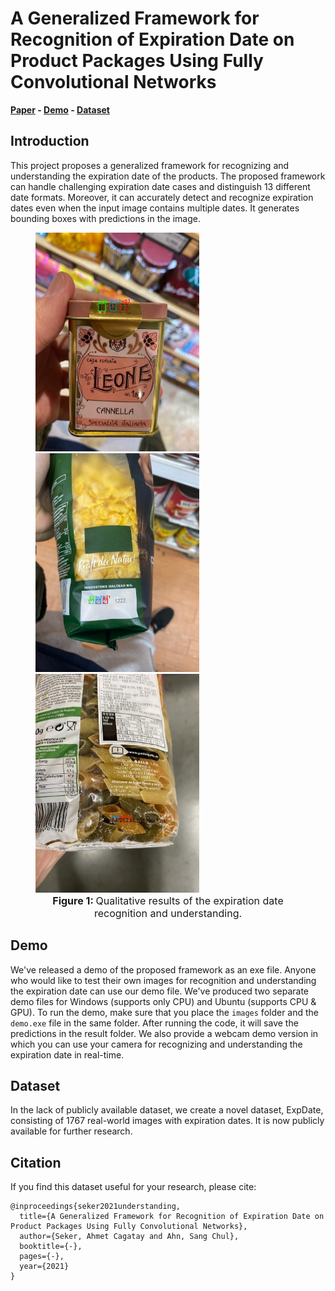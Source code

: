 
# A Generalized Framework for Recognition of Expiration Date on Product Packages Using Fully Convolutional Networks

**[Paper](https://drive.google.com/file/d/1wTaXGbmXy-fAuInhfUk04ZQ-rZZGfKSV/view?usp=sharing)
\-
[Demo](https://drive.google.com/drive/folders/1ch6pOgzInlGOOo3OHyMNJ-OUiHLSF623?usp=sharing)
\- [Dataset](https://felizang.github.io/expdate/)**


## Introduction
This project proposes a generalized framework for recognizing and
understanding the expiration date of the products. The proposed
framework can handle challenging expiration date cases and distinguish
13 different date formats. Moreover, it can accurately detect and
recognize expiration dates even when the input image contains multiple
dates. It generates bounding boxes with predictions in the image.

<figure>
    <div>
    <img src="figures/test_00665.jpg" height="350"/> <img src="figures/test_00302.jpg" height="350"/> <img src="figures/test_00593.jpg" height="350"/>
    </div>
<figcaption style="text-align: center; font-size: 16px;"><strong>Figure 1: </strong> Qualitative results of the expiration date recognition and understanding.</figcaption>
</figure>


## Demo
We've released a demo of the proposed framework as an exe file. Anyone
who would like to test their own images for recognition and
understanding the expiration date can use our demo file. We've produced
two separate demo files for Windows (supports only CPU) and Ubuntu
(supports CPU & GPU). To run the demo, make sure that you place the
`images` folder and the `demo.exe` file in the same folder. After
running the code, it will save the predictions in the result folder. We
also provide a webcam demo version in which you can use your camera for
recognizing and understanding the expiration date in real-time.


## Dataset
In the lack of publicly available dataset, we create a novel dataset,
ExpDate, consisting of 1767 real-world images with expiration dates. It
is now publicly available for further research.


## Citation
If you find this dataset useful for your research, please cite:

    @inproceedings{seker2021understanding,
      title={A Generalized Framework for Recognition of Expiration Date on Product Packages Using Fully Convolutional Networks},
      author={Seker, Ahmet Cagatay and Ahn, Sang Chul},
      booktitle={-},
      pages={-},
      year={2021}
    }




